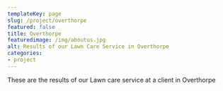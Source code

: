 ```yaml
---
templateKey: page
slug: /project/overthorpe
featured: false
title: Overthorpe
featuredimage: /img/aboutus.jpg
alt: Results of our Lawn Care Service in Overthorpe
categories:
- project
---
```

These are the results of our Lawn care service at a client in Overthorpe


